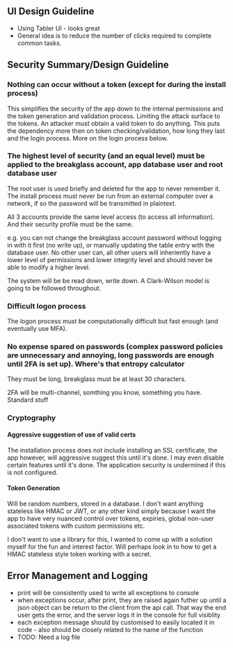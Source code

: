 ## UI Design Guideline

- Using Tabler UI - looks great
- General idea is to reduce the number of clicks required to complete common tasks.

## Security Summary/Design Guideline

### Nothing can occur without a token (except for during the install process)

This simplifies the security of the app down to the internal permissions and the token generation and validation process. Limiting the attack surface to the tokens. An attacker must obtain a valid token to do anything. This puts the dependency more then on token checking/validation, how long they last and the login process. More on the login process below.

### The highest level of security (and an equal level) must be applied to the breakglass account, app database user and root database user

The root user is used briefly and deleted for the app to never remember it. The install process must never be run from an external computer over a network, if so the password will be transmitted in plaintext.

All 3 accounts provide the same level access (to access all information). And their security profile must be the same.

e.g. you can not change the breakglass account password without logging in with it first (no write up), or manually updating the table entry with the database user. No other user can, all other users will inheriently have a lower level of permissions and lower integrity level and should never be able to modify a higher level.

The system will be be read down, write down. A Clark-Wilson model is going to be followed throughout.

### Difficult logon process

The logon process must be computationally difficult but fast enough (and eventually use MFA).

### No expense spared on passwords (complex password policies are unnecessary and annoying, long passwords are enough until 2FA is set up). Where's that entropy calculator

They must be long, breakglass must be at least 30 characters.

2FA will be multi-channel, somthing you know, something you have. Standard stuff

### Cryptography

#### Aggressive suggestion of use of valid certs

The installation process does not include installing an SSL certificate, the app however, will aggressive suggest this until it's done. I may even disable certain features until it's done. The application security is undermined if this is not configured.

#### Token Generation

Will be random numbers, stored in a database. I don't want anything stateless like HMAC or JWT, or any other kind simply because I want the app to have very nuanced control over tokens, expiries, global non-user associated tokens with custom permissions etc.

I don't want to use a library for this, I wanted to come up with a solution myself for the fun and interest factor. Will perhaps look in to how to get a HMAC stateless style token working with a secret.

## Error Management and Logging

- print will be consistently used to write all exceptions to console
- when exceptions occur, after print, they are raised again futher up until a json object can be return to the client from the api call. That way the end user gets the error, and the server logs it in the console for full visiblity
- each exception message should by customised to easily located it in code - also should be closely related to the name of the function
- TODO: Need a log file